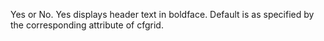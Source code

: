 Yes or No. Yes displays header text in boldface. Default is as specified by the
		corresponding attribute of cfgrid.